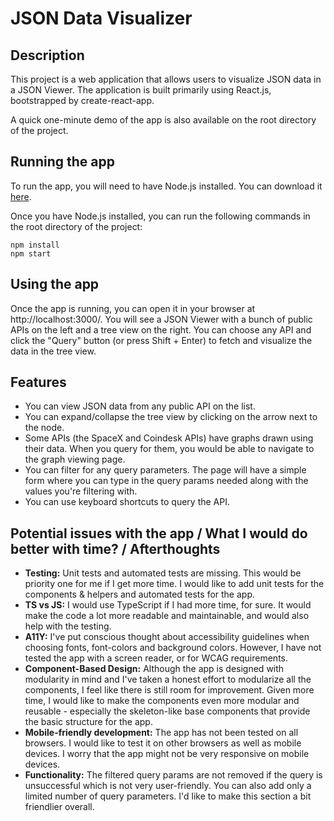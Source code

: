 # JSON Data Visualizer

## Description

This project is a web application that allows users to visualize JSON data in a
JSON Viewer. The application is built primarily using React.js, bootstrapped by
create-react-app.

A quick one-minute demo of the app is also available on the root directory of the project.

## Running the app

To run the app, you will need to have Node.js installed. You can download it
[here](https://nodejs.org/en/download/).

Once you have Node.js installed, you can run the following commands in the root
directory of the project:

```
npm install
npm start
```

## Using the app

Once the app is running, you can open it in your browser at
http://localhost:3000/. You will see a JSON Viewer with a bunch of public APIs
on the left and a tree view on the right. You can choose any API and click the
"Query" button (or press Shift + Enter) to fetch and visualize the data in the
tree view.

## Features

- You can view JSON data from any public API on the list.
- You can expand/collapse the tree view by clicking on the arrow next to the
  node.
- Some APIs (the SpaceX and Coindesk APIs) have graphs drawn using their data.
  When you query for them, you would be able to navigate to the graph viewing
  page.
- You can filter for any query parameters. The page will have a simple form
  where you can type in the query params needed along with the values you're
  filtering with.
- You can use keyboard shortcuts to query the API.

## Potential issues with the app / What I would do better with time? / Afterthoughts

- **Testing:** Unit tests and automated tests are missing. This would be priority one for me
  if I get more time. I would like to add unit tests for the components &
  helpers and automated tests for the app.
- **TS vs JS:** I would use TypeScript if I had more time, for sure. It would make the code a
  lot more readable and maintainable, and would also help with the testing.
- **A11Y:** I've put conscious thought about accessibility guidelines when choosing fonts,
  font-colors and background colors. However, I have not tested the app with a
  screen reader, or for WCAG requirements.
- **Component-Based Design:** Although the app is designed with modularity in mind and I've taken a honest
  effort to modularize all the components, I feel like there is still room for
  improvement. Given more time, I would like to make the components even more
  modular and reusable - especially the skeleton-like base components that
  provide the basic structure for the app.
- **Mobile-friendly development:** The app has not been tested on all browsers. I would like to test it on other
  browsers as well as mobile devices. I worry that the app might not be very
  responsive on mobile devices.
- **Functionality:** The filtered query params are not removed if the query is unsuccessful which
  is not very user-friendly. You can also add only a limited number of query
  parameters. I'd like to make this section a bit friendlier overall.
